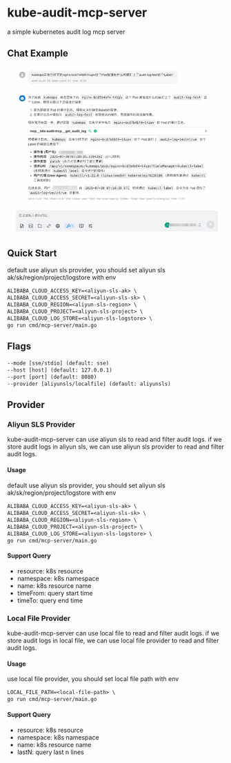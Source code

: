 # kube-audit-mcp-server
a simple kubernetes audit log mcp server

## Chat Example
![chat.png](chat.png)

## Quick Start
default use aliyun sls provider, you should set aliyun sls ak/sk/region/project/logstore with env
```
ALIBABA_CLOUD_ACCESS_KEY=<aliyun-sls-ak> \
ALIBABA_CLOUD_ACCESS_SECRET=<aliyun-sls-sk> \
ALIBABA_CLOUD_REGION=<aliyun-sls-region> \
ALIBABA_CLOUD_PROJECT=<aliyun-sls-project> \
ALIBABA_CLOUD_LOG_STORE=<aliyun-sls-logstore> \
go run cmd/mcp-server/main.go 
```


## Flags
```
--mode [sse/stdio] (default: sse)
--host [host] (default: 127.0.0.1)
--port [port] (default: 8080)
--provider [aliyunsls/localfile] (default: aliyunsls)
```
## Provider
### Aliyun SLS Provider
kube-audit-mcp-server can use aliyun sls to read and filter audit logs.
if we store audit logs in aliyun sls, we can use aliyun sls provider to read and filter audit logs.
#### Usage
default use aliyun sls provider, you should set aliyun sls ak/sk/region/project/logstore with env
```
ALIBABA_CLOUD_ACCESS_KEY=<aliyun-sls-ak> \
ALIBABA_CLOUD_ACCESS_SECRET=<aliyun-sls-sk> \
ALIBABA_CLOUD_REGION=<aliyun-sls-region> \
ALIBABA_CLOUD_PROJECT=<aliyun-sls-project> \
ALIBABA_CLOUD_LOG_STORE=<aliyun-sls-logstore> \
go run cmd/mcp-server/main.go 
```
#### Support Query
- resource: k8s resource
- namespace: k8s namespace
- name: k8s resource name
- timeFrom: query start time
- timeTo: query end time


### Local File Provider
kube-audit-mcp-server can use local file to read and filter audit logs.
if we store audit logs in local file, we can use local file provider to read and filter audit logs.
#### Usage
use local file provider, you should set local file path with env
```
LOCAL_FILE_PATH=<local-file-path> \
go run cmd/mcp-server/main.go 
```
#### Support Query
- resource: k8s resource
- namespace: k8s namespace
- name: k8s resource name
- lastN: query last n lines

